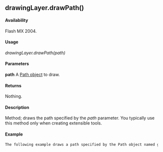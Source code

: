 ## drawingLayer.drawPath()

#### Availability

Flash MX 2004.

#### Usage

*drawingLayer.drawPath(path)*

#### Parameters

**path** A [Path object](../Path_object/path_summary.md) to draw.

#### Returns

Nothing.

#### Description

Method; draws the path specified by the *path* parameter. You typically use this method only when creating extensible tools.

#### Example

```javascript
The following example draws a path specified by the Path object named gamePath: fl.drawingLayer.drawPath(gamePath);

```